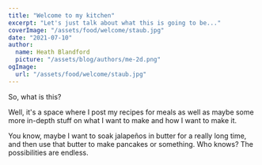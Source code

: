 ```yaml
---
title: "Welcome to my kitchen"
excerpt: "Let's just talk about what this is going to be..."
coverImage: "/assets/food/welcome/staub.jpg"
date: "2021-07-10"
author:
  name: Heath Blandford
  picture: "/assets/blog/authors/me-2d.png"
ogImage:
  url: "/assets/food/welcome/staub.jpg"
---
```


So, what is this? 

Well, it's a space where I post my recipes for meals as well as maybe some more in-depth stuff on what I want to make and how I want to make it. 

You know, maybe I want to soak jalapeños in butter for a really long time, and then use that butter to make pancakes or something. Who knows? The possibilities are endless.